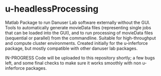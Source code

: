 # u-headlessProcessing
Matlab Package to run Danuser Lab software externally without the GUI. Tools to automatically generate movieData files (representing single jobs that can be loaded into the GUI), and to run processing of movieData files (sequential or parallel) from the commandline. Suitable for high-throughput and compute cluster environments. Created initially for the u-inferforce package, but mostly compatible with other danuser lab packages.

IN-PROGRESS
Code will be uploaded to this repository shortly; a few bugs left, and some final checks to make sure it works smoothly with non u-inferforce packages.
